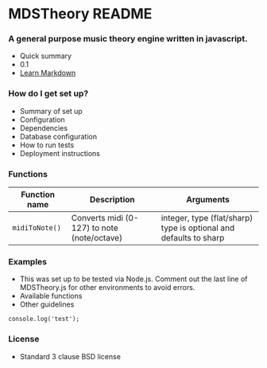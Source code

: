 # MDSTheory README #

### A general purpose music theory engine written in javascript. ###

* Quick summary
* 0.1
* [Learn Markdown](https://bitbucket.org/tutorials/markdowndemo)

### How do I get set up? ###

* Summary of set up
* Configuration
* Dependencies
* Database configuration
* How to run tests
* Deployment instructions

### Functions ###
| Function name | Description                    | Arguments            |
| ------------- | ------------------------------ |--------------------- |
| `midiToNote()`| Converts midi (0-127) to note (note/octave) | integer, type (flat/sharp) type is optional and defaults to sharp |

### Examples ###

* This was set up to be tested via Node.js. Comment out the last line of MDSTheory.js for other environments to avoid errors.
* Available functions
* Other guidelines
~~~~
console.log('test');
~~~~
### License ###

* Standard 3 clause BSD license